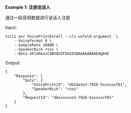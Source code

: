 **Example 1: 注册说话人**

通过一段音频数据进行说话人注册

Input: 

```
tccli asr VoicePrintEnroll --cli-unfold-argument  \
    --VoiceFormat 0 \
    --SampleRate 16000 \
    --SpeakerNick ross \
    --Data UklGRka1CQBXQVZFZm10IBAAAAABAAEAgD4E
```

Output: 
```
{
    "Response": {
        "Data": {
            "VoicePrintId": "db24a3e3-7926-5xxxxxxf01",
            "SpeakerNick": "ross"
        },
        "RequestId": "dbxxxxxxe3-7926-5xxxxxxf01"
    }
}
```

